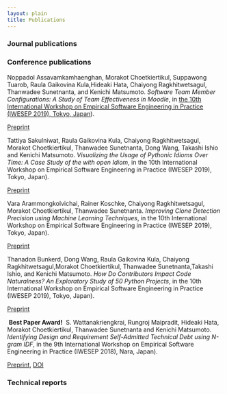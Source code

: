 ```yaml
---
layout: plain
title: Publications
---
```


### Journal publications

### Conference publications
Noppadol Assavamkamhaenghan, Morakot Choetkiertikul, Suppawong Tuarob, Raula Gaikovina Kula,Hideaki Hata, Chaiyong Ragkhitwetsagul, Thanwadee Sunetnanta, and Kenichi Matsumoto. *Software Team Member Configurations: A Study of Team Effectiveness in Moodle*, in [the 10th International Workshop on Empirical Software Engineering in Practice (IWESEP 2019), Tokyo, Japan](https://iwesep2019.github.io)).

[Preprint](#)

Tattiya Sakulniwat, Raula Gaikovina Kula, Chaiyong Ragkhitwetsagul, Morakot Choetkiertikul, Thanwadee Sunetnanta, Dong Wang, Takashi Ishio and Kenichi Matsumoto. *Visualizing the Usage of Pythonic Idioms Over Time: A Case Study of the with open Idiom*, in the 10th International Workshop on Empirical Software Engineering in Practice (IWESEP 2019), Tokyo, Japan).

[Preprint](#)

Vara Arammongkolvichai, Rainer Koschke, Chaiyong Ragkhitwetsagul, Morakot Choetkiertikul, Thanwadee Sunetnanta. *Improving Clone Detection Precision using Machine Learning Techniques*, in the 10th International Workshop on Empirical Software Engineering in Practice (IWESEP 2019), Tokyo, Japan).

[Preprint](#)

Thanadon Bunkerd, Dong Wang, Raula Gaikovina Kula, Chaiyong Ragkhitwetsagul,Morakot Choetkiertikul, Thanwadee Sunetnanta,Takashi Ishio, and Kenichi Matsumoto. *How Do Contributors Impact Code Naturalness? An Exploratory Study of 50 Python Projects*, in the 10th International Workshop on Empirical Software Engineering in Practice (IWESEP 2019), Tokyo, Japan).

[Preprint](#)



<i class="fa fa-certificate" aria-hidden="true"></i>&nbsp;**Best Paper Award!**&nbsp;<i class="fa fa-certificate" aria-hidden="true"></i>&nbsp;S. Wattanakriengkrai, Rungroj Maipradit, Hideaki Hata, Morakot Choetkiertikul, Thanwadee Sunetnanta and Kenichi Matsumoto. *Identifying Design and Requirement Self-Admitted Technical Debt using N-gram IDF*, in the 9th International Workshop on Empirical Software Engineering in Practice (IWESEP 2018), Nara, Japan).

[Preprint](files/technical_debt_classification.pdf), [DOI](https://ieeexplore.ieee.org/document/8661216)

### Technical reports
